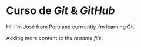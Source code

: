 # Curso de _Git_ & _GitHub_

Hi! I'm José from Perú and currrently i'm learning Git.

Adding more content to the _readme file_.